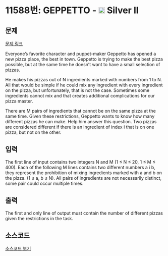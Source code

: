 # 11588번: GEPPETTO - <img src="https://static.solved.ac/tier_small/9.svg" style="height:20px" /> Silver II

<!-- performance -->

<!-- 문제 제출 후 깃허브에 푸시를 했을 때 제출한 코드의 성능이 입력될 공간입니다.-->

<!-- end -->

## 문제

[문제 링크](https://boj.kr/11588)


<p>Everyone’s favorite character and puppet-maker Geppetto has opened a new pizza place, the best in town. Geppetto is trying to make the best pizza possible, but at the same time he doesn’t want to have a small selection of pizzas.</p>

<p>He makes his pizzas out of N ingredients marked with numbers from 1 to N. All that would be simple if he could mix any ingredient with every ingredient on the pizza, but unfortunately, that is not the case. Sometimes some ingredients cannot mix and that creates additional complications for our pizza master.</p>

<p>There are M pairs of ingredients that cannot be on the same pizza at the same time. Given these restrictions, Geppetto wants to know how many different pizzas he can make. Help him answer this question. Two pizzas are considered different if there is an ingredient of index i that is on one pizza, but not on the other.</p>



## 입력


<p>The first line of input contains two integers N and M (1 ≤ N ≤ 20, 1 ≤ M ≤ 400). Each of the following M lines contains two different numbers a i b, they represent the prohibition of mixing ingredients marked with a and b on the pizza. (1 ≤ a, b ≤ N). All pairs of ingredients are not necessarily distinct, some pair could occur multiple times.</p>



## 출력


<p>The first and only line of output must contain the number of different pizzas given the restrictions in the task.</p>



## 소스코드

[소스코드 보기](GEPPETTO.cpp)